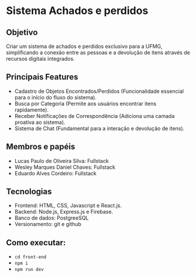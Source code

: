 # Sistema Achados e perdidos

## Objetivo
Criar um sistema de achados e perdidos exclusivo para a UFMG, simplificando a conexão entre as pessoas e a devolução de itens através de recursos digitais integrados.

## Principais Features
- Cadastro de Objetos Encontrados/Perdidos (Funcionalidade essencial para o início do fluxo do sistema).
- Busca por Categoria (Permite aos usuários encontrar itens rapidamente).
- Receber Notificações de Correspondência (Adiciona uma camada proativa ao sistema).
- Sistema de Chat (Fundamental para a interação e devolução de itens).

## Membros e papéis
- Lucas Paulo de Oliveira Silva: Fullstack
- Wesley Marques Daniel Chaves: Fullstack
- Eduardo Alves Cordeiro: Fullstack

## Tecnologias
- Frontend: HTML, CSS, Javascript e React.js.  
- Backend: Node.js, Express.js e Firebase.
- Banco de dados: PostgreeSQL
- Versionamento: git e github

## Como executar:
- `cd front-end`
- `npm i`
- `npm run dev`
